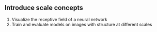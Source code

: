 ## Introduce scale concepts


1.  Visualize the receptive field of a neural network
2.  Train and evaluate models on images with structure at different scales